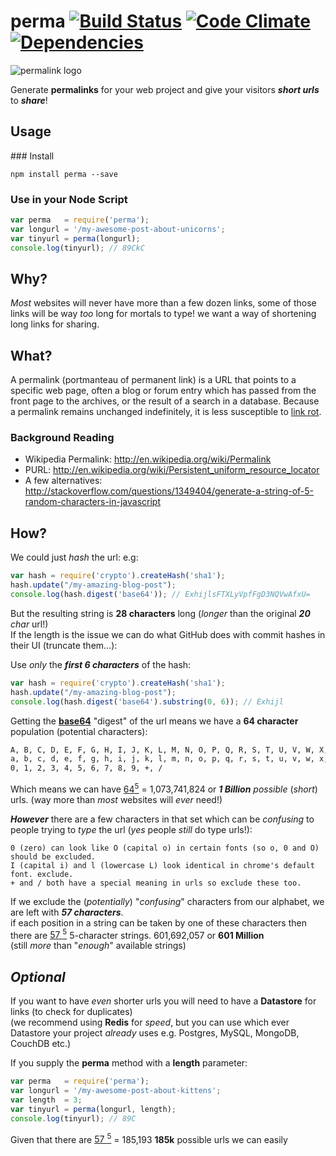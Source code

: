 # perma [![Build Status](https://travis-ci.org/nelsonic/perma.png?branch=master)](https://travis-ci.org/nelsonic/perma) [![Code Climate](https://codeclimate.com/github/nelsonic/perma.png)](https://codeclimate.com/github/nelsonic/perma) [![Dependencies](https://david-dm.org/nelsonic/perma.png?theme=shields.io)](https://david-dm.org/nelsonic/perma)

![permalink logo](http://i.imgur.com/DTFtLb1.png)

Generate **permalinks** for your web project and
give your visitors ***short urls*** to ***share***!

## Usage

### Install

```
npm install perma --save
```

### Use in your Node Script

```js
var perma   = require('perma');
var longurl = '/my-awesome-post-about-unicorns';
var tinyurl = perma(longurl);
console.log(tinyurl); // 89CkC
```

## Why?

*Most* websites will never have more than a few dozen links,
some of those links will be way *too* long for mortals to type!
we want a way of shortening long links for sharing.

## What?

A permalink (portmanteau of permanent link) is a URL that points to a
specific web page, often a blog or forum entry which has passed from
the front page to the archives, or the result of a search in a database.
Because a permalink remains unchanged indefinitely, it is less susceptible
to [link rot](http://en.wikipedia.org/wiki/Link_rot).

### Background Reading

+ Wikipedia Permalink: http://en.wikipedia.org/wiki/Permalink
+ PURL: http://en.wikipedia.org/wiki/Persistent_uniform_resource_locator
+ A few alternatives:
http://stackoverflow.com/questions/1349404/generate-a-string-of-5-random-characters-in-javascript

## How?

We could just *hash* the url: e.g:

```js
var hash = require('crypto').createHash('sha1');
hash.update("/my-amazing-blog-post");
console.log(hash.digest('base64')); // ExhijlsFTXLyVpfFgD3NQVwAfxU=
```
But the resulting string is **28 characters** long (*longer* than the original _**20** char_ url!)  
If the length is the issue we can do what GitHub does with commit hashes in their UI (truncate them...):

Use *only* the ***first 6 characters*** of the hash:
```js
var hash = require('crypto').createHash('sha1');
hash.update("/my-amazing-blog-post");
console.log(hash.digest('base64').substring(0, 6)); // Exhijl
```

Getting the [**base64**](http://en.wikipedia.org/wiki/Base64) "digest"
of the url means we have a **64 character** population (potential characters):  
```sh
A, B, C, D, E, F, G, H, I, J, K, L, M, N, O, P, Q, R, S, T, U, V, W, X, Y, Z
a, b, c, d, e, f, g, h, i, j, k, l, m, n, o, p, q, r, s, t, u, v, w, x, y, z
0, 1, 2, 3, 4, 5, 6, 7, 8, 9, +, /
```
Which means we can have
[64<sup>5</sup>](http://www.wolframalpha.com/input/?i=64+to+the+power+of+5)
= 1,073,741,824 or ***1 Billion*** *possible* (*short*) urls.
(way more than *most* websites will *ever* need!)

***However*** there are a few characters in that set which can be *confusing*
to people trying to *type* the url (*yes* people *still* do type urls!):

```
0 (zero) can look like O (capital o) in certain fonts (so o, 0 and O) should be excluded.
I (capital i) and l (lowercase L) look identical in chrome's default font. exclude.
+ and / both have a special meaning in urls so exclude these too.
```
If we exclude the (*potentially*) "*confusing*" characters from our alphabet,
we are left with ***57 characters***.  
if each position in a string can be taken by one of these characters
then there are
[57 <sup>5</sup>](http://www.wolframalpha.com/input/?i=57+to+the+power+of+5)
5-character strings. 601,692,057 or **601 Million**  
(still *more* than "*enough*" available strings)

## *Optional*

If you want to have *even* shorter urls you will need to have a
**Datastore** for links (to check for duplicates)  
(we recommend using **Redis** for *speed*, but you can use which ever Datastore
  your project *already* uses e.g. Postgres, MySQL, MongoDB, CouchDB etc.)

If you supply the **perma** method with a **length** parameter:
```js
var perma   = require('perma');
var longurl = '/my-awesome-post-about-kittens';
var length  = 3;
var tinyurl = perma(longurl, length);
console.log(tinyurl); // 89C
```
Given that there are
[57 <sup>5</sup>](http://www.wolframalpha.com/input/?i=57+to+the+power+of+3)
 = 185,193 **185k** possible urls we can easily
